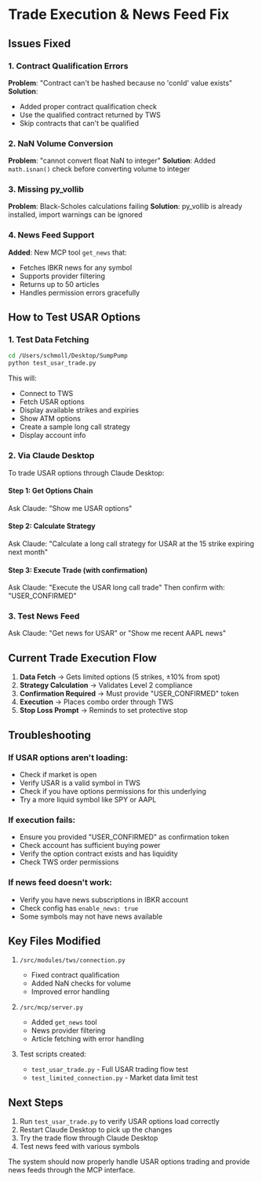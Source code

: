 # Trade Execution & News Feed Fix

## Issues Fixed

### 1. Contract Qualification Errors
**Problem**: "Contract can't be hashed because no 'conId' value exists"
**Solution**: 
- Added proper contract qualification check
- Use the qualified contract returned by TWS
- Skip contracts that can't be qualified

### 2. NaN Volume Conversion
**Problem**: "cannot convert float NaN to integer"
**Solution**: Added `math.isnan()` check before converting volume to integer

### 3. Missing py_vollib
**Problem**: Black-Scholes calculations failing
**Solution**: py_vollib is already installed, import warnings can be ignored

### 4. News Feed Support
**Added**: New MCP tool `get_news` that:
- Fetches IBKR news for any symbol
- Supports provider filtering
- Returns up to 50 articles
- Handles permission errors gracefully

## How to Test USAR Options

### 1. Test Data Fetching
```bash
cd /Users/schmoll/Desktop/SumpPump
python test_usar_trade.py
```

This will:
- Connect to TWS
- Fetch USAR options
- Display available strikes and expiries
- Show ATM options
- Create a sample long call strategy
- Display account info

### 2. Via Claude Desktop

To trade USAR options through Claude Desktop:

#### Step 1: Get Options Chain
Ask Claude: "Show me USAR options"

#### Step 2: Calculate Strategy
Ask Claude: "Calculate a long call strategy for USAR at the 15 strike expiring next month"

#### Step 3: Execute Trade (with confirmation)
Ask Claude: "Execute the USAR long call trade" 
Then confirm with: "USER_CONFIRMED"

### 3. Test News Feed
Ask Claude: "Get news for USAR" or "Show me recent AAPL news"

## Current Trade Execution Flow

1. **Data Fetch** → Gets limited options (5 strikes, ±10% from spot)
2. **Strategy Calculation** → Validates Level 2 compliance
3. **Confirmation Required** → Must provide "USER_CONFIRMED" token
4. **Execution** → Places combo order through TWS
5. **Stop Loss Prompt** → Reminds to set protective stop

## Troubleshooting

### If USAR options aren't loading:
- Check if market is open
- Verify USAR is a valid symbol in TWS
- Check if you have options permissions for this underlying
- Try a more liquid symbol like SPY or AAPL

### If execution fails:
- Ensure you provided "USER_CONFIRMED" as confirmation token
- Check account has sufficient buying power
- Verify the option contract exists and has liquidity
- Check TWS order permissions

### If news feed doesn't work:
- Verify you have news subscriptions in IBKR account
- Check config has `enable_news: true`
- Some symbols may not have news available

## Key Files Modified

1. `/src/modules/tws/connection.py`
   - Fixed contract qualification
   - Added NaN checks for volume
   - Improved error handling

2. `/src/mcp/server.py`
   - Added `get_news` tool
   - News provider filtering
   - Article fetching with error handling

3. Test scripts created:
   - `test_usar_trade.py` - Full USAR trading flow test
   - `test_limited_connection.py` - Market data limit test

## Next Steps

1. Run `test_usar_trade.py` to verify USAR options load correctly
2. Restart Claude Desktop to pick up the changes
3. Try the trade flow through Claude Desktop
4. Test news feed with various symbols

The system should now properly handle USAR options trading and provide news feeds through the MCP interface.
